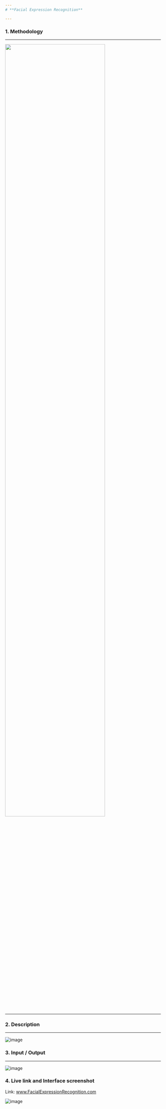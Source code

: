 ```yaml
---
# **Facial Expression Recognition**

---
```

### **1. Methodology**
---
<img src="https://user-images.githubusercontent.com/7460892/207003643-e03c8964-3f16-4a62-9a2d-b1eec5d8691f.png" width="80%" height="80%">

---
### **2. Description**
---
![image](https://user-images.githubusercontent.com/7460892/207003772-ba2061bc-f8fd-4479-ba42-4712328b7085.png)

### **3. Input / Output**
---
![image](https://user-images.githubusercontent.com/7460892/207004091-8f67548d-50ac-49c3-b7cb-ef8ec18a6491.png)

### **4. Live link and Interface screenshot**
Link: www.FacialExpressionRecognition.com

![image](https://user-images.githubusercontent.com/7460892/207004468-57fc5284-f747-4b93-9bb7-2ff7f1032837.png)
